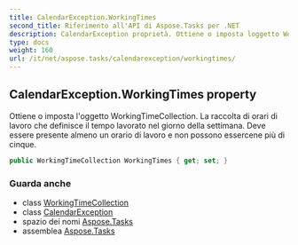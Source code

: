 ```yaml
---
title: CalendarException.WorkingTimes
second_title: Riferimento all'API di Aspose.Tasks per .NET
description: CalendarException proprietà. Ottiene o imposta loggetto WorkingTimeCollection. La raccolta di orari di lavoro che definisce il tempo lavorato nel giorno della settimana.  Deve essere presente almeno un orario di lavoro e non possono essercene più di cinque.
type: docs
weight: 160
url: /it/net/aspose.tasks/calendarexception/workingtimes/
---
```

## CalendarException.WorkingTimes property

Ottiene o imposta l'oggetto WorkingTimeCollection. La raccolta di orari di lavoro che definisce il tempo lavorato nel giorno della settimana.  Deve essere presente almeno un orario di lavoro e non possono essercene più di cinque.

```csharp
public WorkingTimeCollection WorkingTimes { get; set; }
```

### Guarda anche

* class [WorkingTimeCollection](../../workingtimecollection/)
* class [CalendarException](../)
* spazio dei nomi [Aspose.Tasks](../../calendarexception/)
* assemblea [Aspose.Tasks](../../../)


